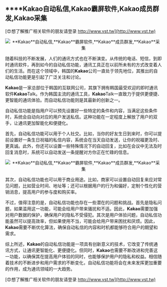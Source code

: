 ## ****Kakao**自动私信,**Kakao**霸屏软件,**Kakao**成员群发,**Kakao**采集**

[😍想了解推广相关软件的朋友请登录 http://www.vst.tw](http://www.vst.tw)

 <center><img src="https://vst.tw/MP4/tuiguang/png/6.png" alt="**Kakao**自动私信,**Kakao**霸屏软件,**Kakao**成员群发,**Kakao**采集"></center>

随着科技的不断发展，人们的通讯方式也在不断演变。从传统的电话、短信，到即时通讯软件，再到如今的自动私信功能，通讯工具正在以前所未有的方式改变着人们的生活。而在这个领域中，韩国的**Kakao**公司一直处于领先地位，其推出的自动私信功能更是引起了广泛关注和讨论。

**Kakao**是一家总部位于韩国的互联网公司，其旗下拥有韩国最受欢迎的即时通讯软件**Kakao**Talk。作为韩国主流的通讯工具，**Kakao**Talk一直致力于提供更便捷、更智能的通讯体验。而自动私信功能则是其最新的创新之一。

自动私信功能是指用户可以预先设置好一些特定的条件和内容，当满足这些条件时，系统会自动向对应的用户发送私信。这种功能在一定程度上解放了用户的双手，让通讯更加智能化和便捷化。

首先，自动私信功能可以用于个人社交。比如，当你的好友生日到来时，你可以提前设置好一条生日祝福的私信内容，系统会在当天自动发送，让你的祝福更及时、更真诚。此外，你还可以设置一些特殊情况下的自动回复，比如在会议中无法及时回复消息时，系统可以自动发送一条提醒对方你正在忙碌的信息。

 <center><img src="https://vst.tw/MP4/tuiguang/png/6.png" alt="**Kakao**自动私信,**Kakao**霸屏软件,**Kakao**成员群发,**Kakao**采集"></center>

其次，自动私信功能也可以用于商业用途。比如，商家可以设置自动回复来应对常见问题，比如营业时间、地址等；还可以根据用户的行为和偏好，定制个性化的营销消息，提高用户的参与度和购买率。

不过，值得注意的是，自动私信功能也存在一些潜在的问题和挑战。首先是隐私问题，如果滥用这一功能，可能会给用户带来骚扰和不适。因此，**Kakao**需要加强对用户数据的保护，确保用户的隐私不受侵犯。其次是用户体验问题，自动私信功能虽然可以提高效率，但如果使用不当，可能会给用户带来困扰和厌烦。因此，**Kakao**需要不断优化算法，确保自动私信的内容和时机都能够符合用户的期望和需求。

综上所述，**Kakao**的自动私信功能是一项具有创新意义的技术，它改变了传统通讯方式，让通讯更智能化、更便捷化。但同时，**Kakao**也需要不断改进和完善这一功能，以确保其在提高用户体验的同时，也能够保护用户的隐私和权益。相信随着技术的不断进步和用户需求的不断变化，自动私信功能将会在未来发挥更加重要的作用，成为通讯领域的一大趋势。

[😍想了解推广相关软件的朋友请登录 http://www.vst.tw](http://www.vst.tw)



